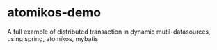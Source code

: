 # atomikos-demo
A full example of distributed transaction in dynamic mutil-datasources, using spring, atomikos, mybatis
